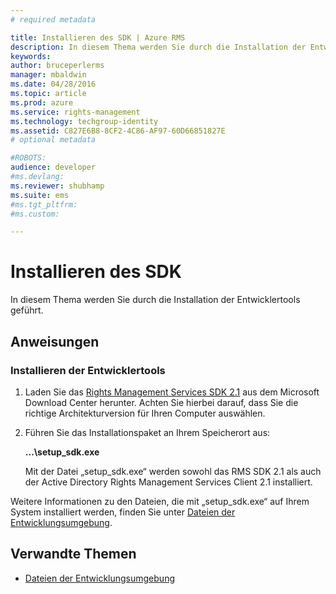 ```yaml
---
# required metadata

title: Installieren des SDK | Azure RMS
description: In diesem Thema werden Sie durch die Installation der Entwicklertools geführt.
keywords:
author: bruceperlerms
manager: mbaldwin
ms.date: 04/28/2016
ms.topic: article
ms.prod: azure
ms.service: rights-management
ms.technology: techgroup-identity
ms.assetid: C827E6B8-8CF2-4C86-AF97-60D66851827E
# optional metadata

#ROBOTS:
audience: developer
#ms.devlang:
ms.reviewer: shubhamp
ms.suite: ems
#ms.tgt_pltfrm:
#ms.custom:

---
```


# Installieren des SDK

In diesem Thema werden Sie durch die Installation der Entwicklertools geführt.

## Anweisungen

### Installieren der Entwicklertools

1.  Laden Sie das [Rights Management Services SDK 2.1](http://www.microsoft.com/en-us/download/details.aspx?id=38397) aus dem Microsoft Download Center herunter. Achten Sie hierbei darauf, dass Sie die richtige Architekturversion für Ihren Computer auswählen.
2.  Führen Sie das Installationspaket an Ihrem Speicherort aus:

    **...\\setup\_sdk.exe**

    Mit der Datei „setup\_sdk.exe“ werden sowohl das RMS SDK 2.1 als auch der Active Directory Rights Management Services Client 2.1 installiert.

Weitere Informationen zu den Dateien, die mit „setup\_sdk.exe“ auf Ihrem System installiert werden, finden Sie unter [Dateien der Entwicklungsumgebung](sdk-elements.md).

## Verwandte Themen

* [Dateien der Entwicklungsumgebung](sdk-elements.md)
 

 


<!--HONumber=Jun16_HO2-->


